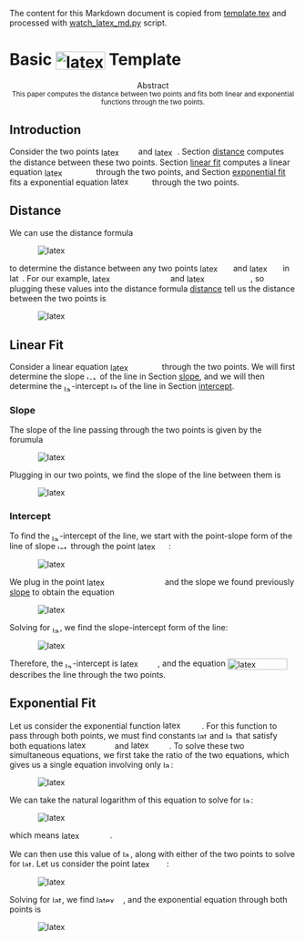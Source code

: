 <!--watch-latex-md

This document is processed by watch_latex_md.py program, see

  https://github.com/Quansight/pearu-sandbox/latex_in_markdown/

You can edit this document as you wish. You can also edit the LaTeX
data in img elements, but only the content of `latex-data`:

  1. To automatically update the LaTeX rendering in img element, edit
     the file while watch_latex_md.py is running.

  2. Never change the beginning (`<img latex-data="...`) and the end
     (`...alt="latex">`) parts of the LaTeX img elements as these are
     used by the watch_latex_md.py script.

  3. Changes to other parts of the LaTeX img elements will be
     overwritten.

Enjoy LaTeXing!
-->



The content for this Markdown document is copied from
[template.tex](http://persweb.wabash.edu/facstaff/turnerw/Writing/LaTeX/)
and processed with
[watch_latex_md.py](https://github.com/Quansight/pearu-sandbox/latex_in_markdown/)
script.

# Basic <img data-latex="\huge\LaTeX" src=".images/9bf3e2cf4b3d81ac596da8e8a90da5d6.svg"  valign="-7.684px" width="86.797px" height="32.071px" style="display:inline;" alt="latex"> Template


<center>
<bold>Abstract</bold>
<br/>
<small>
This paper computes the distance between two points and fits both linear and
exponential functions through the two points.
</small>
</center>

## Introduction

Consider the two points <img data-latex="$(-1,16)$" src=".images/400fa1f9a379f32d4d40cab6d3d4cbd1.svg"  valign="-4.289px" width="61.118px" height="17.186px" style="display:inline;" alt="latex"> and <img data-latex="$(3,1)$" src=".images/7da59ed0c2f06bf5f9c544c81ffa009d.svg"  valign="-4.289px" width="39.833px" height="17.186px" style="display:inline;" alt="latex">.  Section [distance](#distance)
computes the distance between these two points.  Section [linear fit](#linear-fit) computes a linear equation <img data-latex="$y = m x + b$" src=".images/ded3e28f19b026949f6eca36ba64ca93.svg"  valign="-3.347px" width="86.625px" height="15.303px" style="display:inline;" alt="latex"> through the two points, and
Section [exponential fit](#exponential-fit) fits a exponential equation <img data-latex="$y = A e^{k x}$" src=".images/d525374cbb7128e4d1518f8da7baccf0.svg"  valign="-3.347px" width="68.682px" height="17.897px" style="display:inline;" alt="latex">
through the two points.

## Distance

We can use the distance formula

<a name="eqn-distance">
<img data-latex="
\begin{equation*}
d = \sqrt{(x_2 - x_1)^2 + (y_2 - y_1)^2}
\end{equation*}
" src=".images/17b37165e230bf3e645afc814450b9dc.svg"  style="display:block;margin-left:50px;margin-right:auto;padding:0px" alt="latex">
</a>

to determine the distance between any two points <img data-latex="$(x_1, y_1)$" src=".images/9e8098a889a2d093afcd20fbb07856bc.svg"  valign="-4.289px" width="54.543px" height="17.186px" style="display:inline;" alt="latex"> and <img data-latex="$(x_2, y_2)$" src=".images/49c752a12ae08cb035584c6853828f3a.svg"  valign="-4.289px" width="54.543px" height="17.186px" style="display:inline;" alt="latex">
in <img data-latex="$\mathbb{R}^2$" src=".images/90d777bda1d64f482bbd7ee431963e17.svg"  width="22.584px" height="13.952px" style="display:inline;" alt="latex">.  For our example, <img data-latex="$(x_1, y_1) = (-1, 16)$" src=".images/a30d42f2f3ce8a453e77ddb3e48da254.svg"  valign="-4.289px" width="133.319px" height="17.186px" style="display:inline;" alt="latex"> and <img data-latex="$(x_2, y_2) = (3, 1)$" src=".images/99e54d55cdfe5d0112e6c73dcf652c5a.svg"  valign="-4.289px" width="112.034px" height="17.186px" style="display:inline;" alt="latex">, so plugging these values into the distance formula [distance](#eqn-distance) tell us the distance between the two points is

<img data-latex="
\begin{equation}
        d 
        = \sqrt{(3 - (-1))^2 + (1 - 16)^2}
        = \sqrt{4^2 + (-15)^2}
        = \sqrt{241}
        .
\end{equation}
" src=".images/5cb7cfb2a2bedefcac9c291821c596f2.svg"  style="display:block;margin-left:50px;margin-right:auto;padding:0px" alt="latex">

## Linear Fit

Consider a linear equation <img data-latex="$y = m x + b$" src=".images/ded3e28f19b026949f6eca36ba64ca93.svg"  valign="-3.347px" width="86.625px" height="15.303px" style="display:inline;" alt="latex"> through the two points.  We will
first determine the slope <img data-latex="$m$" src=".images/3289f1f3038516158022b6f14b8fe0c9.svg"  width="19.042px" height="7.412px" style="display:inline;" alt="latex"> of the line in Section [slope](#slope), and we
will then determine the <img data-latex="$y$" src=".images/76cc814eb790ce3c94002e2c22b65534.svg"  valign="-3.347px" width="13.134px" height="10.76px" style="display:inline;" alt="latex">-intercept <img data-latex="$b$" src=".images/a826d4507bb86e911d0f44a68d0773c4.svg"  width="11.465px" height="11.955px" style="display:inline;" alt="latex"> of the line in Section [intercept](#intercept).

### Slope

The slope of the line passing through the two points is given by the forumula

<img data-latex="
$$
        m 
        = \frac{\Delta y}{\Delta x} 
        = \frac{y_2 - y_1}{x_2 - x_1}
        .
$$
" src=".images/dd5363b68f9ba74f436c891bb2edac5d.svg"  style="display:block;margin-left:50px;margin-right:auto;padding:0px" alt="latex">

Plugging in our two points, we find the slope of the line between them is

<a name="eqn-slope">
<img data-latex="
\begin{equation}
        m 
        = \frac{1 - 16}{3 - (-1)}
        = - \frac{15}{4}
        .
\end{equation}
" src=".images/96c65477199e7ce5ce08884ec8ad8f3b.svg"  style="display:block;margin-left:50px;margin-right:auto;padding:0px" alt="latex">
</a>

### Intercept

To find the <img data-latex="$y$" src=".images/76cc814eb790ce3c94002e2c22b65534.svg"  valign="-3.347px" width="13.134px" height="10.76px" style="display:inline;" alt="latex">-intercept of the line, we start with the point-slope form of
the line of slope <img data-latex="$m$" src=".images/3289f1f3038516158022b6f14b8fe0c9.svg"  width="19.042px" height="7.412px" style="display:inline;" alt="latex"> through the point <img data-latex="$(x_0, y_0)$" src=".images/5e0f411b1034db3caacaffdd3260fc00.svg"  valign="-4.289px" width="54.543px" height="17.186px" style="display:inline;" alt="latex">:

<img data-latex="
$$
        y - y_0 = m (x - x_0)
        .
$$
" src=".images/79d40592c0bc60f8c21b3df7c8e18cef.svg"  style="display:block;margin-left:50px;margin-right:auto;padding:0px" alt="latex">

We plug in the point <img data-latex="$(x_0, y_0) = (-1, 16)$" src=".images/6d89bf59f45f816e03abd31d58e58022.svg"  valign="-4.289px" width="133.319px" height="17.186px" style="display:inline;" alt="latex"> and the slope we found
previously [slope](#eqn-slope) to obtain the equation

<img data-latex="
$$
        y - 16 = - \frac{15}{4} (x + 1)
        .
$$
" src=".images/c957bdd13cfde4c800b0cec6cb0968d7.svg"  style="display:block;margin-left:50px;margin-right:auto;padding:0px" alt="latex">

Solving for <img data-latex="$y$" src=".images/76cc814eb790ce3c94002e2c22b65534.svg"  valign="-3.347px" width="13.134px" height="10.76px" style="display:inline;" alt="latex">, we find the slope-intercept form of the line:

<img data-latex="
\begin{align*}
        y
        &= - \frac{15}{4} x - \frac{15}{4} + 16 \\
        &= - \frac{15}{4} x + \frac{49}{4}
        .
\end{align*}
" src=".images/595b683d9df64077313c6506297cdf8d.svg"  style="display:block;margin-left:50px;margin-right:auto;padding:0px" alt="latex">

Therefore, the <img data-latex="$y$" src=".images/76cc814eb790ce3c94002e2c22b65534.svg"  valign="-3.347px" width="13.134px" height="10.76px" style="display:inline;" alt="latex">-intercept is <img data-latex="$b = 49/4$" src=".images/fa26a6baa727f8bcfb6506e0e2ff527c.svg"  valign="-4.304px" width="65.535px" height="17.215px" style="display:inline;" alt="latex">, and the equation
<img data-latex="$y = - \frac{15}{4} x + \frac{49}{4}$" src=".images/93c6f2fea9492317a03dbd3b97d5a812.svg"  valign="-5.937px" width="105.102px" height="20.419px" style="display:inline;" alt="latex"> describes the line through the two
points.

## Exponential Fit

Let us consider the exponential function <img data-latex="$y = A e^{k x}$" src=".images/d525374cbb7128e4d1518f8da7baccf0.svg"  valign="-3.347px" width="68.682px" height="17.897px" style="display:inline;" alt="latex">.  For this function
to pass through both points, we must find constants <img data-latex="$A$" src=".images/bf178f97bb21c0e45a177271d3c0554a.svg"  width="16.934px" height="11.764px" style="display:inline;" alt="latex"> and <img data-latex="$k$" src=".images/bee7b96e0233a5c9db75ddf7bde63a40.svg"  width="13.643px" height="11.955px" style="display:inline;" alt="latex"> that satisfy
both equations <img data-latex="$16 = A e^{-k}$" src=".images/76d2467ba930d606493c415323b35139.svg"  width="78.282px" height="14.55px" style="display:inline;" alt="latex"> and <img data-latex="$1 = A e^{3 k}$" src=".images/7878796e34ebc288137d264f72010cce.svg"  width="66.941px" height="14.55px" style="display:inline;" alt="latex">.  To solve these two
simultaneous equations, we first take the ratio of the two equations, which
gives us a single equation involving only <img data-latex="$k$" src=".images/bee7b96e0233a5c9db75ddf7bde63a40.svg"  width="13.643px" height="11.955px" style="display:inline;" alt="latex">:

<img data-latex="
$$
        16
        = \frac{A e^{-k}}{A e^{3 k}}
        = e^{-4 k}
        .
$$
" src=".images/611f640c7df9068b014dbf394ad86a09.svg"  style="display:block;margin-left:50px;margin-right:auto;padding:0px" alt="latex">

We can take the natural logarithm of this equation to solve for <img data-latex="$k$" src=".images/bee7b96e0233a5c9db75ddf7bde63a40.svg"  width="13.643px" height="11.955px" style="display:inline;" alt="latex">:

<img data-latex="
$$
        -4k = \ln(16) = 4 \ln (2)
        ,
$$
" src=".images/936dbfc8614e987200b04d0a26c5fcef.svg"  style="display:block;margin-left:50px;margin-right:auto;padding:0px" alt="latex">

which means <img data-latex="$k = - \ln(2)$" src=".images/b9cb7ff24483892a44f61aa759debee3.svg"  valign="-4.289px" width="85.039px" height="17.186px" style="display:inline;" alt="latex">.

We can then use this value of <img data-latex="$k$" src=".images/bee7b96e0233a5c9db75ddf7bde63a40.svg"  width="13.643px" height="11.955px" style="display:inline;" alt="latex">, along with either of the two points to
solve for <img data-latex="$A$" src=".images/bf178f97bb21c0e45a177271d3c0554a.svg"  width="16.934px" height="11.764px" style="display:inline;" alt="latex">.  Let us consider the point <img data-latex="$(-1, 16)$" src=".images/0d0f874dd4bbfe3d9a8765a7632d466a.svg"  valign="-4.289px" width="61.118px" height="17.186px" style="display:inline;" alt="latex">:

<img data-latex="
$$
        16 = A e^{(-\ln(2))(-1)} = A e^{\ln{2}} = 2 A
        .
$$
" src=".images/0999d1a3098296a6cc84d4119da287c6.svg"  style="display:block;margin-left:50px;margin-right:auto;padding:0px" alt="latex">

Solving for <img data-latex="$A$" src=".images/bf178f97bb21c0e45a177271d3c0554a.svg"  width="16.934px" height="11.764px" style="display:inline;" alt="latex">, we find <img data-latex="$A = 8$" src=".images/4f52e58fb1bd3486250940a04338a1e7.svg"  width="46.786px" height="11.764px" style="display:inline;" alt="latex">, and the exponential equation through both
points is

<img data-latex="
$$
        y
        = 8 e^{-\ln(2) x}
        = 8 2^{-x}
        = 8 \left( \frac{1}{2} \right)^x
        .
$$
" src=".images/9f26e27cce5771191aef62d58697d52a.svg"  style="display:block;margin-left:50px;margin-right:auto;padding:0px" alt="latex">
